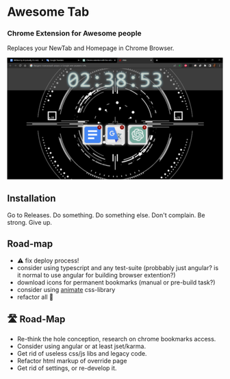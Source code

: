 # Awesome Tab
### Chrome Extension for Awesome people 
Replaces your NewTab and Homepage in Chrome Browser.

[comment]: <> ([Alternative version]&#40;https://a13ks3y.github.io/ATab/index.html&#41; - for mobile, to set up it as home page.)

![Screenshot](./src/assets/screenshot_2023-05-03_023856.png)

## Installation

Go to Releases. Do something. Do something else. Don't complain. Be strong. Give up.

## Road-map
- ⚠ fix deploy process!
- consider using typescript and any test-suite (probbably just angular? is it normal to use angular for building browser extention?)
- download icons for permanent bookmarks (manual or pre-build task?)
- consider using [animate](https://animate.style/) css-library
- refactor all 💩

## 🛣 Road-Map
- Re-think the hole conception, research on chrome bookmarks access.
- Consider using angular or at least jset/karma.
- Get rid of useless css/js libs and legacy code.
- Refactor html markup of override page
- Get rid of settings, or re-develop it.
